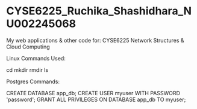 # CYSE6225_Ruchika_Shashidhara_NU002245068
My web applications &amp; other code for: CYSE6225 Network Structures &amp; Cloud Computing

Linux Commands Used:

cd
mkdir
rmdir
ls

Postgres Commands:

CREATE DATABASE app_db;
CREATE USER myuser WITH PASSWORD 'password';
GRANT ALL PRIVILEGES ON DATABASE app_db TO myuser;